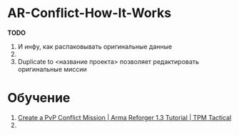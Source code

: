 # AR-Conflict-How-It-Works

**TODO**

1. И инфу, как распаковывать оригинальные данные
2. 
3. Duplicate to <название проекта> позволяет редактировать оригинальные миссии



# Обучение
1. [Create a PvP Conflict Mission | Arma Reforger 1.3 Tutorial | TPM Tactical](https://www.youtube.com/watch?v=Zji4Jlfg7lQ)
2. 
